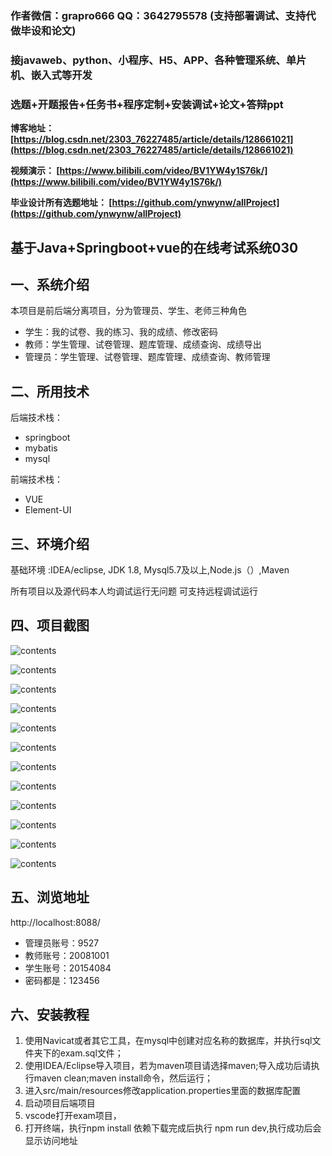 ### 作者微信：grapro666 QQ：3642795578 (支持部署调试、支持代做毕设和论文)

### 接javaweb、python、小程序、H5、APP、各种管理系统、单片机、嵌入式等开发

### 选题+开题报告+任务书+程序定制+安装调试+论文+答辩ppt

**博客地址：
[https://blog.csdn.net/2303_76227485/article/details/128661021](https://blog.csdn.net/2303_76227485/article/details/128661021)**

**视频演示：
[https://www.bilibili.com/video/BV1YW4y1S76k/](https://www.bilibili.com/video/BV1YW4y1S76k/)**

**毕业设计所有选题地址：
[https://github.com/ynwynw/allProject](https://github.com/ynwynw/allProject)**

## 基于Java+Springboot+vue的在线考试系统030

## 一、系统介绍

本项目是前后端分离项目，分为管理员、学生、老师三种角色

- 学生：我的试卷、我的练习、我的成绩、修改密码
- 教师：学生管理、试卷管理、题库管理、成绩查询、成绩导出
- 管理员：学生管理、试卷管理、题库管理、成绩查询、教师管理

## 二、所用技术

后端技术栈：

- springboot
- mybatis
- mysql

前端技术栈：

- VUE 
- Element-UI


## 三、环境介绍

基础环境 :IDEA/eclipse, JDK 1.8, Mysql5.7及以上,Node.js（）,Maven

所有项目以及源代码本人均调试运行无问题 可支持远程调试运行

## 四、项目截图



![contents](./picture/picture1.png)

![contents](./picture/picture2.png)

![contents](./picture/picture3.png)

![contents](./picture/picture4.png)

![contents](./picture/picture5.png)

![contents](./picture/picture6.png)

![contents](./picture/picture7.png)

![contents](./picture/picture8.png)

![contents](./picture/picture9.png)

![contents](./picture/picture10.png)

![contents](./picture/picture11.png)

![contents](./picture/picture12.png)

## 五、浏览地址

http://localhost:8088/  

- 管理员账号：9527
- 教师账号：20081001
- 学生账号：20154084
- 密码都是：123456	

## 六、安装教程

1. 使用Navicat或者其它工具，在mysql中创建对应名称的数据库，并执行sql文件夹下的exam.sql文件；
2. 使用IDEA/Eclipse导入项目，若为maven项目请选择maven;导入成功后请执行maven clean;maven install命令，然后运行；
3. 进入src/main/resources修改application.properties里面的数据库配置
4. 启动项目后端项目 
5. vscode打开exam项目，
6. 打开终端，执行npm install 依赖下载完成后执行 npm run dev,执行成功后会显示访问地址
